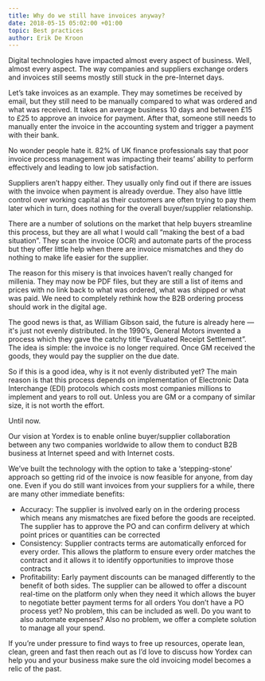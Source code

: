 ```yaml
---
title: Why do we still have invoices anyway?
date: 2018-05-15 05:02:00 +01:00
topic: Best practices
author: Erik De Kroon
---
```


Digital technologies have impacted almost every aspect of business. Well, almost every aspect. The way companies and suppliers exchange orders and invoices still seems mostly still stuck in the pre-Internet days.

Let’s take invoices as an example. They may sometimes be received by email, but they still need to be manually compared to what was ordered and what was received. It takes an average business 10 days and between £15 to £25 to approve an invoice for payment. After that, someone still needs to manually enter the invoice in the accounting system and trigger a payment with their bank.

No wonder people hate it. 82% of UK finance professionals say that poor invoice process management was impacting their teams’ ability to perform effectively and leading to low job satisfaction.

Suppliers aren’t happy either. They usually only find out if there are issues with the invoice when payment is already overdue. They also have little control over working capital as their customers are often trying to pay them later which in turn, does nothing for the overall buyer/supplier relationship.

There are a number of solutions on the market that help buyers streamline this process, but they are all what I would call “making the best of a bad situation”. They scan the invoice (OCR) and automate parts of the process but they offer little help when there are invoice mismatches and they do nothing to make life easier for the supplier.

The reason for this misery is that invoices haven’t really changed for millenia. They may now be PDF files, but they are still a list of items and prices with no link back to what was ordered, what was shipped or what was paid. We need to completely rethink how the B2B ordering process should work in the digital age.

The good news is that, as William Gibson said, the future is already here — it's just not evenly distributed. In the 1990’s, General Motors invented a process which they gave the catchy title “Evaluated Receipt Settlement”. The idea is simple: the invoice is no longer required. Once GM received the goods, they would pay the supplier on the due date.

So if this is a good idea, why is it not evenly distributed yet? The main reason is that this process depends on implementation of Electronic Data Interchange (EDI) protocols which costs most companies millions to implement and years to roll out. Unless you are GM or a company of similar size, it is not worth the effort.

Until now.

Our vision at Yordex is to enable online buyer/supplier collaboration between any two companies worldwide to allow them to conduct B2B business at Internet speed and with Internet costs.

We’ve built the technology with the option to take a ‘stepping-stone’ approach so getting rid of the invoice is now feasible for anyone, from day one. Even if you do still want invoices from your suppliers for a while, there are many other immediate benefits:

- Accuracy: The supplier is involved early on in the ordering process which means any mismatches are fixed before the goods are receipted. The supplier has to approve the PO and can confirm delivery at which point prices or quantities can be corrected
- Consistency: Supplier contracts terms are automatically enforced for every order. This allows the platform to ensure every order matches the contract and it allows it to identify opportunities to improve those contracts
- Profitability: Early payment discounts can be managed differently to the benefit of both sides. The supplier can be allowed to offer a discount real-time on the platform only when they need it which allows the buyer to negotiate better payment terms for all orders
You don’t have a PO process yet? No problem, this can be included as well. Do you want to also automate expenses? Also no problem, we offer a complete solution to manage all your spend.

If you’re under pressure to find ways to free up resources, operate lean, clean, green and fast then reach out as I’d love to discuss how Yordex can help you and your business make sure the old invoicing model becomes a relic of the past.
